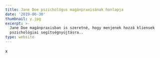 ```yaml
---
title: Jane Doe pszichológus magánpraxisának honlapja
date: '2019-06-30'
thumbnail: y.jpg
excerpt: >-
  Jane Doe magánpraxisban is szeretné, hogy menjenek hozzá kliensek
  pszichológiai segítségnyújtásra..
type: website
---
```

x
